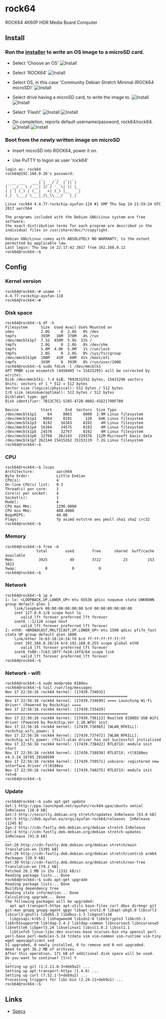 # rock64
ROCK64 4K60P HDR Media Board Computer

## Install

### Run the [installer](https://github.com/pine64dev/PINE64-Installer/blob/master/README.md) to write an OS image to a microSD card.

* Select 'Choose an OS'
![Install](/images/img001.jpg?raw=true "img001")

* Select 'ROCK64'
![Install](/images/img002.jpg?raw=true "img002")

* Select OS, in this case 'Community Debian Stretch Minimal (ROCK64 microSD)'
![Install](/images/img003.jpg?raw=true "img003")

* Select drive having a microSD card, to write the image to.
![Install](/images/img004.jpg?raw=true "img004")
![Install](/images/img005.jpg?raw=true "img005")

* Select 'Flash!'
![Install](/images/img006.jpg?raw=true "img006")
![Install](/images/img007.jpg?raw=true "img007")

* On completion, reports default username/password, rock64/rock64.
![Install](/images/img008.jpg?raw=true "img008")
![Install](/images/img009.jpg?raw=true "img009")

### Boot from the newly written image on microSD

* Insert microSD into ROCK64, power it on.

* Use PuTTY to logon as user 'rock64'

```shell
login as: rock64
rock64@192.168.0.20's password:
                _     __   _  _
 _ __ ___   ___| | __/ /_ | || |
| '__/ _ \ / __| |/ / '_ \| || |_
| | | (_) | (__|   <| (_) |__   _|
|_|  \___/ \___|_|\_\\___/   |_|

Linux rock64 4.4.77-rockchip-ayufan-118 #1 SMP Thu Sep 14 21:59:24 UTC 2017 aarch64

The programs included with the Debian GNU/Linux system are free software;
the exact distribution terms for each program are described in the
individual files in /usr/share/doc/*/copyright.

Debian GNU/Linux comes with ABSOLUTELY NO WARRANTY, to the extent
permitted by applicable law.
Last login: Thu Sep 14 22:17:42 2017 from 192.168.0.12
rock64@rock64:~$
```

## Config

### Kernel version

```shell
rock64@rock64:~# uname -r
4.4.77-rockchip-ayufan-118
rock64@rock64:~# 
```

### Disk space

```shell
rock64@rock64:~$ df -h
Filesystem      Size  Used Avail Use% Mounted on
udev            2.0G     0  2.0G   0% /dev
tmpfs           393M   16M  378M   4% /run
/dev/mmcblk1p7  7.1G  858M  5.9G  13% /
tmpfs           2.0G     0  2.0G   0% /dev/shm
tmpfs           5.0M  4.0K  5.0M   1% /run/lock
tmpfs           2.0G     0  2.0G   0% /sys/fs/cgroup
/dev/mmcblk1p6  100M   41M   60M  41% /boot/efi
tmpfs           393M     0  393M   0% /run/user/1000
rock64@rock64:~$ sudo fdisk -l /dev/mmcblk1
GPT PMBR size mismatch (4458495 != 15415295) will be corrected by w(rite).
Disk /dev/mmcblk1: 7.4 GiB, 7892631552 bytes, 15415296 sectors
Units: sectors of 1 * 512 = 512 bytes
Sector size (logical/physical): 512 bytes / 512 bytes
I/O size (minimum/optimal): 512 bytes / 512 bytes
Disklabel type: gpt
Disk identifier: 7B13C7E1-5285-472B-8602-41D21798F780

Device          Start      End  Sectors  Size Type
/dev/mmcblk1p1     64     8063     8000  3.9M Linux filesystem
/dev/mmcblk1p2   8064     8191      128   64K Linux filesystem
/dev/mmcblk1p3   8192    16383     8192    4M Linux filesystem
/dev/mmcblk1p4  16384    24575     8192    4M Linux filesystem
/dev/mmcblk1p5  24576    32767     8192    4M Linux filesystem
/dev/mmcblk1p6  32768   262143   229376  112M Microsoft basic data
/dev/mmcblk1p7 262144 15415262 15153119  7.2G Linux filesystem
rock64@rock64:~$
```

### CPU

```shell
rock64@rock64:~$ lscpu
Architecture:          aarch64
Byte Order:            Little Endian
CPU(s):                4
On-line CPU(s) list:   0-3
Thread(s) per core:    1
Core(s) per socket:    4
Socket(s):             1
Model:                 4
CPU max MHz:           1296.0000
CPU min MHz:           408.0000
BogoMIPS:              48.00
Flags:                 fp asimd evtstrm aes pmull sha1 sha2 crc32
rock64@rock64:~$
```

### Memory

```shell
rock64@rock64:~$ free -m
              total        used        free      shared  buff/cache   available
Mem:           3925          49        3722          23         153        3823
Swap:             0           0           0
rock64@rock64:~$
```

### Network

```shell
rock64@rock64:~$ ip a
1: lo: <LOOPBACK,UP,LOWER_UP> mtu 65536 qdisc noqueue state UNKNOWN group default qlen 1
    link/loopback 00:00:00:00:00:00 brd 00:00:00:00:00:00
    inet 127.0.0.1/8 scope host lo
       valid_lft forever preferred_lft forever
    inet6 ::1/128 scope host
       valid_lft forever preferred_lft forever
2: eth0: <BROADCAST,MULTICAST,UP,LOWER_UP> mtu 1500 qdisc pfifo_fast state UP group default qlen 1000
    link/ether 7e:63:18:24:14:fd brd ff:ff:ff:ff:ff:ff
    inet 192.168.0.20/24 brd 192.168.0.255 scope global eth0
       valid_lft forever preferred_lft forever
    inet6 fe80::7c63:18ff:fe24:14fd/64 scope link
       valid_lft forever preferred_lft forever
rock64@rock64:~$
```

### Network - wifi

```shell
rock64@rock64:~$ sudo modprobe 8188eu
rock64@rock64:~$ tail /var/log/messages
Nov 17 22:56:16 rock64 kernel: [17439.734032] =======================================================
Nov 17 22:56:16 rock64 kernel: [17439.734699] ==== Launching Wi-Fi driver! (Powered by Rockchip) ====
Nov 17 22:56:16 rock64 kernel: [17439.735429] =======================================================
Nov 17 22:56:16 rock64 kernel: [17439.736113] Realtek 8188EU USB WiFi driver (Powered by Rockchip,Ver 2.20.WFD) init.
Nov 17 22:56:16 rock64 kernel: [17439.736965] [WLAN_RFKILL]: rockchip_wifi_power: 1
Nov 17 22:56:16 rock64 kernel: [17439.737472] [WLAN_RFKILL]: rockchip_wifi_power: rfkill-wlan driver has not Successful initialized
Nov 17 22:56:16 rock64 kernel: [17439.738422] RTL871X: module init start
Nov 17 22:56:16 rock64 kernel: [17439.738830] RTL871X: rtl8188eu v4.3.24_16705.20160509
Nov 17 22:56:16 rock64 kernel: [17439.739571] usbcore: registered new interface driver rtl8188eu
Nov 17 22:56:16 rock64 kernel: [17439.740275] RTL871X: module init ret=0
rock64@rock64:~$
```

### Update

```shell
rock64@rock64:~$ sudo apt-get update
Get:1 http://ppa.launchpad.net/ayufan/rock64-ppa/ubuntu xenial InRelease [18.0 kB]
Get:3 http://security.debian.org stretch/updates InRelease [63.0 kB]
Get:5 http://deb.ayufan.eu/orgs/ayufan-rock64/releases  InRelease [1245 B]
Ign:2 http://cdn-fastly.deb.debian.org/debian stretch InRelease
Get:4 http://cdn-fastly.deb.debian.org/debian stretch-updates InRelease [91.0 kB]
...
Get:28 http://cdn-fastly.deb.debian.org/debian stretch/main Translation-en [5395 kB]
Get:29 http://cdn-fastly.deb.debian.org/debian stretch/contrib arm64 Packages [39.9 kB]
Get:30 http://cdn-fastly.deb.debian.org/debian stretch/non-free Translation-en [79.2 kB]
Fetched 20.1 MB in 15s (1332 kB/s)
Reading package lists... Done
rock64@rock64:~$ sudo apt-get upgrade
Reading package lists... Done
Building dependency tree
Reading state information... Done
Calculating upgrade... Done
The following packages will be upgraded:
  apt apt-transport-https apt-utils base-files curl dbus dirmngr git git-man gnupg gnupg-agent gpgv libapt-inst2.0 libapt-pkg5.0 libcurl3 libcurl3-gnutls libdb5.3 libdbus-1-3 libgnutls30
  libgssapi-krb5-2 libhogweed4 libidn2-0 libk5crypto3 libkrb5-3 libkrb5support0 libldap-2.4-2 libldap-common libncurses5 libncursesw5 libnettle6 libperl5.24 libselinux1 libssl1.0.2 libssl1.1
  libtinfo5 linux-libc-dev ncurses-base ncurses-bin ntp openssl perl perl-base perl-modules-5.24 tzdata vim vim-common vim-runtime vim-tiny wget wpasupplicant xxd
51 upgraded, 0 newly installed, 0 to remove and 0 not upgraded.
Need to get 36.2 MB of archives.
After this operation, 171 kB of additional disk space will be used.
Do you want to continue? [Y/n] Y
...
Setting up git (1:2.11.0-3+deb9u2) ...
Setting up apt-transport-https (1.4.8) ...
Setting up curl (7.52.1-5+deb9u2) ...
Processing triggers for libc-bin (2.24-11+deb9u1) ...
rock64@rock64:~$
```


## Links
* [Specs](https://www.pine64.org/?page_id=7147)


